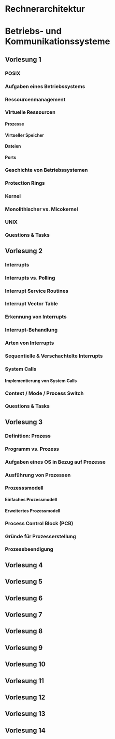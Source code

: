# Rechnerarchitektur



# Betriebs- und Kommunikationssysteme

## Vorlesung 1

### POSIX

### Aufgaben eines Betriebssystems

### Ressourcenmanagement

### Virtuelle Ressourcen

#### Prozesse

#### Virtueller Speicher

#### Dateien

#### Ports

### Geschichte von Betriebssystemen

### Protection Rings

### Kernel

### Monolithischer vs. Micokernel

### UNIX

### Questions & Tasks

## Vorlesung 2

### Interrupts

### Interrupts vs. Polling

### Interrupt Service Routines

### Interrupt Vector Table

### Erkennung von Interrupts

### Interrupt-Behandlung

### Arten von Interrupts

### Sequentielle & Verschachtelte Interrupts

### System Calls

#### Implementierung von System Calls

### Context / Mode / Process Switch

### Questions & Tasks

## Vorlesung 3

### Definition: Prozess

### Programm vs. Prozess

### Aufgaben eines OS in Bezug auf Prozesse

### Ausführung von Prozessen

### Prozesssmodell

#### Einfaches Prozessmodell

#### Erweitertes Prozessmodell

### Process Control Block (PCB)

### Gründe für Prozesserstellung

### Prozessbeendigung



## Vorlesung 4

## Vorlesung 5

## Vorlesung 6

## Vorlesung 7

## Vorlesung 8

## Vorlesung 9

## Vorlesung 10

## Vorlesung 11

## Vorlesung 12

## Vorlesung 13

## Vorlesung 14

